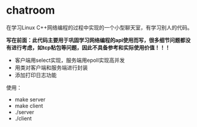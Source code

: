 # chatroom

在学习Linux C++网络编程的过程中实现的一个小型聊天室，有学习别人的代码。

**写在前面：此代码主要用于巩固学习网络编程的api使用而写，很多细节问题都没有进行考虑，如tcp粘包等问题，因此不具备参考和实际使用价值！！！**

- 客户端用select实现，服务端用epoll实现高并发
- 用类对客户端和服务端进行封装
- 添加打印日志功能

使用：
- make server
- make client
- ./server
- ./client
